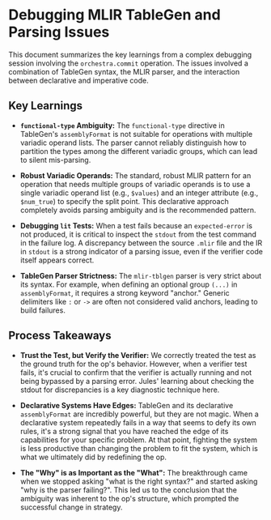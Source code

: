 # Debugging MLIR TableGen and Parsing Issues

This document summarizes the key learnings from a complex debugging session involving the `orchestra.commit` operation. The issues involved a combination of TableGen syntax, the MLIR parser, and the interaction between declarative and imperative code.

## Key Learnings

*   **`functional-type` Ambiguity:** The `functional-type` directive in TableGen's `assemblyFormat` is not suitable for operations with multiple variadic operand lists. The parser cannot reliably distinguish how to partition the types among the different variadic groups, which can lead to silent mis-parsing.

*   **Robust Variadic Operands:** The standard, robust MLIR pattern for an operation that needs multiple groups of variadic operands is to use a single variadic operand list (e.g., `$values`) and an integer attribute (e.g., `$num_true`) to specify the split point. This declarative approach completely avoids parsing ambiguity and is the recommended pattern.

*   **Debugging `lit` Tests:** When a test fails because an `expected-error` is not produced, it is critical to inspect the `stdout` from the test command in the failure log. A discrepancy between the source `.mlir` file and the IR in `stdout` is a strong indicator of a parsing issue, even if the verifier code itself appears correct.

*   **TableGen Parser Strictness:** The `mlir-tblgen` parser is very strict about its syntax. For example, when defining an optional group `(...)` in `assemblyFormat`, it requires a strong keyword "anchor." Generic delimiters like `:` or `->` are often not considered valid anchors, leading to build failures.

## Process Takeaways

*   **Trust the Test, but Verify the Verifier:** We correctly treated the test as the ground truth for the op's behavior. However, when a verifier test fails, it's crucial to confirm that the verifier is actually running and not being bypassed by a parsing error. Jules' learning about checking the stdout for discrepancies is a key diagnostic technique here.

*   **Declarative Systems Have Edges:** TableGen and its declarative `assemblyFormat` are incredibly powerful, but they are not magic. When a declarative system repeatedly fails in a way that seems to defy its own rules, it's a strong signal that you have reached the edge of its capabilities for your specific problem. At that point, fighting the system is less productive than changing the problem to fit the system, which is what we ultimately did by redefining the op.

*   **The "Why" is as Important as the "What":** The breakthrough came when we stopped asking "what is the right syntax?" and started asking "why is the parser failing?". This led us to the conclusion that the ambiguity was inherent to the op's structure, which prompted the successful change in strategy.
